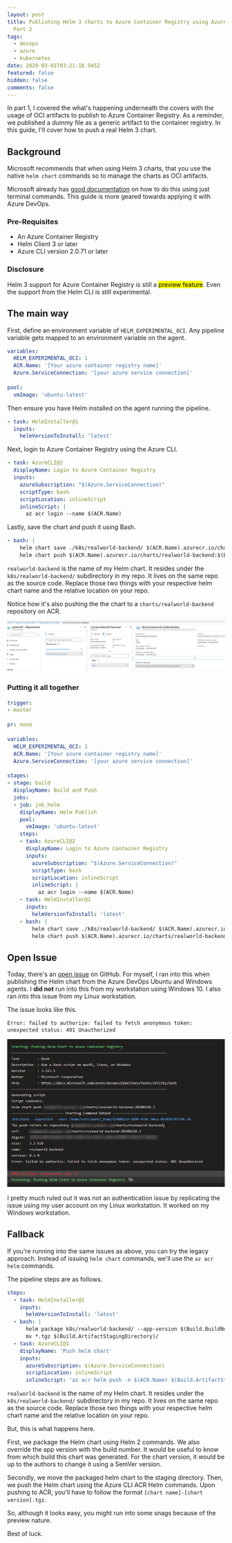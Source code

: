 ```yaml
---
layout: post
title: Publishing Helm 3 charts to Azure Container Registry using Azure DevOps -
  Part 2
tags:
  - devops
  - azure
  - kubernetes
date: 2020-03-01T03:21:18.945Z
featured: false
hidden: false
comments: false
---
```

In part 1, I covered the what's happening underneath the covers with the usage of OCI artifacts to publish to Azure Container Registry. As a reminder, we published a dummy file as a generic artifact to the container registry. In this guide, I'll cover how to push a real Helm 3 chart.

<!--more-->

## Background

Microsoft recommends that when using Helm 3 charts, that you use the native `helm chart` commands so to manage the charts as OCI artifacts. 

Microsoft already has [good documentation](https://docs.microsoft.com/en-us/azure/container-registry/container-registry-helm-repos) on how to do this using just terminal commands. This guide is more geared towards applying it with Azure DevOps.

### Pre-Requisites

* An Azure Container Registry
* Helm Client 3 or later
* Azure CLI version 2.0.71 or later

### Disclosure

Helm 3 support for Azure Container Registry is still a <mark>preview feature</mark>. Even the support from the Helm CLI is still experimental.

## The main way

First, define an environment variable of `HELM_EXPERIMENTAL_OCI`. Any pipeline variable gets mapped to an environment variable on the agent. 

```yaml
variables:
  HELM_EXPERIMENTAL_OCI: 1
  ACR.Name: '[Your azure container registry name]'
  Azure.ServiceConnection: '[your azure service connection]'

pool:
  vmImage: 'ubuntu-latest'
```

Then ensure you have Helm installed on the agent running the pipeline.

```yaml
- task: HelmInstaller@1
  inputs:
    helmVersionToInstall: 'latest'
```

Next, login to Azure Container Registry using the Azure CLI.

```yaml
- task: AzureCLI@2
  displayName: Login to Azure Container Registry
  inputs:
    azureSubscription: "$(Azure.ServiceConnection)"
    scriptType: bash
    scriptLocation: inlineScript
    inlineScript: |
      az acr login --name $(ACR.Name)
```

Lastly, save the chart and push it using Bash.

```yaml
- bash: |
    helm chart save ./k8s/realworld-backend/ $(ACR.Name).azurecr.io/charts/realworld-backend:$(Build.BuildNumber)
    helm chart push $(ACR.Name).azurecr.io/charts/realworld-backend:$(Build.BuildNumber)
```

`realworld-backend` is the name of my Helm chart. It resides under the `k8s/realworld-backend/` subdirectory in my repo. It lives on the same repo as the source code. Replace those two things with your respective helm chart name and the relative location on your repo. 

Notice how it's also pushing the the chart to a `charts/realworld-backend` repository on ACR.

![](/assets/uploads/2020-02-29_23-05-58.png#wide "Uploaded Chart to Container Registry")

### Putting it all together

```yaml
trigger:
- master

pr: none

variables:
  HELM_EXPERIMENTAL_OCI: 1
  ACR.Name: '[Your azure container registry name]'
  Azure.ServiceConnection: '[your azure service connection]'

stages:
- stage: build
  displayName: Build and Push
  jobs:  
  - job: job_helm
    displayName: Helm Publish
    pool:
      vmImage: 'ubuntu-latest'
    steps:
    - task: AzureCLI@2
      displayName: Login to Azure Container Registry
      inputs:
        azureSubscription: "$(Azure.ServiceConnection)"
        scriptType: bash
        scriptLocation: inlineScript
        inlineScript: |
          az acr login --name $(ACR.Name)
    - task: HelmInstaller@1
      inputs:
        helmVersionToInstall: 'latest'
    - bash: |
        helm chart save ./k8s/realworld-backend/ $(ACR.Name).azurecr.io/charts/realworld-backend:latest
        helm chart push $(ACR.Name).azurecr.io/charts/realworld-backend:latest
```

## Open Issue

Today, there's an [open issue](https://github.com/helm/helm/issues/6214) on GitHub. For myself, I ran into this when publishing the Helm chart from the Azure DevOps Ubuntu and Windows agents. I **did not** run into this from my workstation using Windows 10. I also ran into this issue from my Linux workstation.

The issue looks like this. 

```
Error: failed to authorize: failed to fetch anonymous token: unexpected status: 401 Unauthorized
```

![](/assets/uploads/2020-02-29_23-12-19.png "Helm chart push issue")

I pretty much ruled out it was not an authentication issue by replicating the issue using my user account on my Linux workstation. It worked on my Windows workstation.

## Fallback

If you're running into the same issues as above, you can try the legacy approach. Instead of issuing `helm chart` commands, we'll use the `az acr helm` commands.

The pipeline steps are as follows.

```yaml
steps:
  - task: HelmInstaller@1
    inputs:
      helmVersionToInstall: 'latest'
  - bash: |
      helm package k8s/realworld-backend/ --app-version $(Build.BuildNumber)
      mv *.tgz $(Build.ArtifactStagingDirectory)/
  - task: AzureCLI@1
    displayName: 'Push helm chart'
    inputs:
      azureSubscription: $(Azure.ServiceConnection)
      scriptLocation: inlineScript
      inlineScript: 'az acr helm push -n $(ACR.Name) $(Build.ArtifactStagingDirectory)/realworld-backend-0.1.0.tgz'
```

`realworld-backend` is the name of my Helm chart. It resides under the `k8s/realworld-backend/` subdirectory in my repo. It lives on the same repo as the source code. Replace those two things with your respective helm chart name and the relative location on your repo. 

But, this is what happens here.

First, we package the Helm chart using Helm 2 commands. We also override the app version with the build number. It would be useful to know from which build this chart was generated. For the chart version, it would be up to the authors to change it using a SemVer version.

Secondly, we move the packaged helm chart to the staging directory. Then, we push the Helm chart using the Azure CLI ACR Helm commands. Upon pushing to ACR, you'll have to follow the format `[chart name]-[chart version].tgz`.

So, although it looks easy, you might run into some snags because of the preview nature. 

Best of luck.